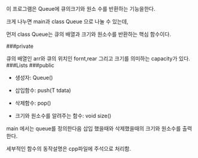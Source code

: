 이 프로그램은 Queue에 큐의크기와 원소 수를 반환하는 기능을한다.

크게 나누면 main과 class Queue 으로 나눌 수 있는데, 

먼저 class Queue는 큐의 배열과 크기와 원소수를 반환하는 핵심 함수이다.

###private 

큐의 배열인 arr와 큐의 위치인 fornt,rear 그리고 크기를 의미하는 capacity가 있다.
###Lists
###public

* 생성자: Queue()

* 삽입함수: push(T tdata)

* 삭제함수: pop()

* 크기와 원소수를 알려주는 함수: void size()

main 에서는 queue를 정의한다음 삽입 했을때와 삭제했을때의 크기와 원소수를 출력한다.

세부적인 함수의 동작설명은 cpp파일에 주석으로 처리함.
